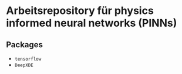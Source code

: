 # Arbeitsrepository für physics informed neural networks (PINNs)

## Packages

- `tensorflow`
- `DeepXDE`